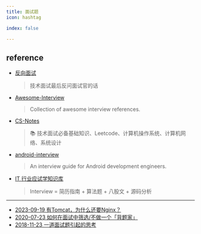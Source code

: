 ```yaml
---
title: 面试题
icon: hashtag

index: false

---
```


<!-- more -->

## reference

- [反向面试](https://github.com/yifeikong/reverse-interview-zh)
    > 技术面试最后反问面试官的话
- [Awesome-Interview](https://github.com/Awesome-Interview/Awesome-Interview)
    > Collection of awesome interview references.
- [CS-Notes](https://github.com/CyC2018/CS-Notes)
    > 📚 技术面试必备基础知识、Leetcode、计算机操作系统、计算机网络、系统设计
- [android-interview](https://github.com/guoxiaoxing/android-interview)
    > An interview guide for Android development engineers.
- [IT 行业应试学知识库](https://github.com/apachecn/Interview) 
    > Interview = 简历指南 + 算法题 + 八股文 + 源码分析

------

- [2023-09-19 有Tomcat，为什么还要Nginx？](https://juejin.cn/post/7280088532377534505)
- [2020-07-23 如何在面试中筛选/不做一个「背题家」](https://ipotato.me/article/66)
- [2018-11-23 一道面试题引起的思考](https://juejin.cn/post/6844903719792803847)